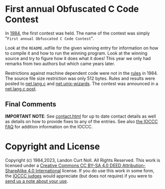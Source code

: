 # First annual Obfuscated C Code Contest

In [1984](/years.html#1984), the first contest was held.  The name of the
contest was simply "`First annual Obfuscated C Code Contest`".

Look at the `README.md`file for the given winning entry for information on how
to compile it and how to run the winning program.  Look at the winning
source and try to figure how it does what it does!  This year we only had
remarks from two authors but which came years later.

Restrictions against machine dependent code were not in the [rules](rules.txt)
in 1984. The source file size restriction was only 512 bytes.  Rules and results
were posted to [net.lang.c](https://groups.google.com/g/net.lang.c) and
[net.unix-wizards](https://groups.google.com/g/net.unix-wizards). The contest
was announced in a [net.lang.c
post](https://groups.google.com/g/net.lang.c/c/lx-TAuEyeRI/m/HdOOnNx6LC0J).


## Final Comments

**IMPORTANT NOTE**: See [contact.html](/contact.html) for up to date contact details
as well as details on how to provide fixes to any of the entries.
See also [the IOCCC FAQ](/faq.html) for addition information on the IOCCC.


# Copyright and License

Copyright (c) 1984,2023, Landon Curt Noll. All Rights Reserved.
This work is licensed under a [Creative Commons CC BY-SA 4.0 DEED Attribution-ShareAlike
4.0 International](https://creativecommons.org/licenses/by-sa/4.0/) license.
If you do use this work in some form, the [IOCCC judges](/judges.html) would appreciate
(but does not require) if you were to [send us a note about your use](/contact.html).
